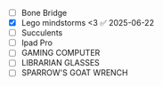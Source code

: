 - [ ] Bone Bridge
- [x] Lego mindstorms <3 ✅ 2025-06-22
- [ ] Succulents
- [ ] Ipad Pro
- [ ] GAMING COMPUTER
- [ ] LIBRARIAN GLASSES
- [ ] SPARROW'S GOAT WRENCH